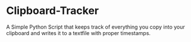 # Clipboard-Tracker
A Simple Python Script that keeps track of everything you copy into your clipboard and writes it to a textfile with proper timestamps. 
